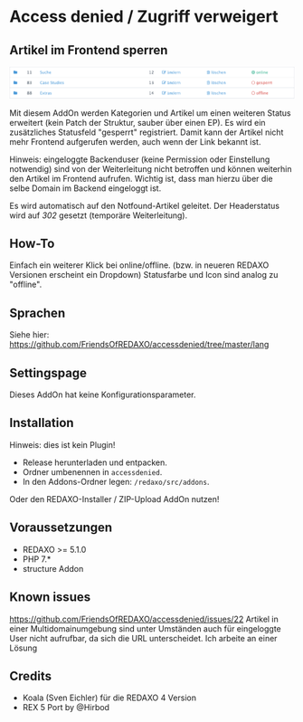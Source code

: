 # Access denied / Zugriff verweigert
## Artikel im Frontend sperren

![Screenshot](https://raw.githubusercontent.com/FriendsOfREDAXO/accessdenied/assets/screenshot.png)

Mit diesem AddOn werden Kategorien und Artikel um einen weiteren Status erweitert (kein Patch der Struktur, sauber über einen EP).
Es wird ein zusätzliches Statusfeld "gesperrt" registriert. Damit kann der Artikel nicht mehr Frontend aufgerufen werden, auch wenn der Link bekannt ist. 

Hinweis: eingeloggte Backenduser (keine Permission oder Einstellung notwendig) sind von der Weiterleitung nicht betroffen und können weiterhin den Artikel im Frontend aufrufen. Wichtig ist, dass man hierzu über die selbe Domain im Backend eingeloggt ist.

Es wird automatisch auf den Notfound-Artikel geleitet. Der Headerstatus wird auf *302* gesetzt (temporäre Weiterleitung).

How-To
------------
Einfach ein weiterer Klick bei online/offline. (bzw. in neueren REDAXO Versionen erscheint ein Dropdown) 
Statusfarbe und Icon sind analog zu "offline".

Sprachen
------------
Siehe hier: https://github.com/FriendsOfREDAXO/accessdenied/tree/master/lang

Settingspage
------------
Dieses AddOn hat keine Konfigurationsparameter.

Installation
------------
Hinweis: dies ist kein Plugin!

* Release herunterladen und entpacken.
* Ordner umbenennen in `accessdenied`.
* In den Addons-Ordner legen: `/redaxo/src/addons`.

Oder den REDAXO-Installer / ZIP-Upload AddOn nutzen!

Voraussetzungen
------------

* REDAXO >= 5.1.0
* PHP 7.*
* structure Addon

Known issues
------------
https://github.com/FriendsOfREDAXO/accessdenied/issues/22
Artikel in einer Multidomainumgebung sind unter Umständen auch für eingeloggte User nicht aufrufbar, da sich die URL unterscheidet. Ich arbeite an einer Lösung

Credits
-----
* Koala (Sven Eichler) für die REDAXO 4 Version
* REX 5 Port by @Hirbod
